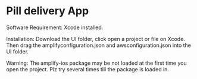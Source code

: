 # Pill delivery App
 
Software Requirement: Xcode installed. 
 
Installation: Download the UI folder, click open a project or file on Xcode. Then drag the amplifyconfiguration.json and awsconfiguration.json into the UI folder.  

Warning: The amplify-ios package may be not loaded at the first time you open the project. Plz try several times till the package is loaded in. 
